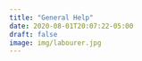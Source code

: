 ```yaml
---
title: "General Help"
date: 2020-08-01T20:07:22-05:00
draft: false
image: img/labourer.jpg
---
```


